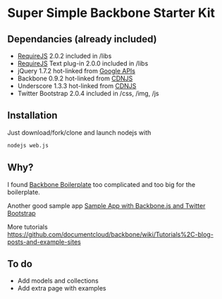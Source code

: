 # Super Simple Backbone Starter Kit

## Dependancies (already included)

* [RequireJS](http://requirejs.org/) 2.0.2 included in /libs
* [RequireJS](http://requirejs.org/) Text plug-in 2.0.0 included in /libs
* jQuery 1.7.2 hot-linked from [Google APIs](https://developers.google.com/speed/libraries/devguide)
* Backbone 0.9.2 hot-linked from [CDNJS](http://cdnjs.com)
* Underscore 1.3.3 hot-linked from [CDNJS](http://cdnjs.com)
* Twitter Bootstrap 2.0.4 included in /css, /img, /js

## Installation

Just download/fork/clone and launch nodejs with
```bash
nodejs web.js
```


## Why?

I found [Backbone Boilerplate](http://backboneboilerplate.com/) too complicated and too big for the boilerplate.

Another good sample app [Sample App with Backbone.js and Twitter Bootstrap](http://coenraets.org/blog/2012/02/sample-app-with-backbone-js-and-twitter-bootstrap/)

More tutorials <https://github.com/documentcloud/backbone/wiki/Tutorials%2C-blog-posts-and-example-sites>

## To do

* Add models and collections 
* Add extra page with examples
